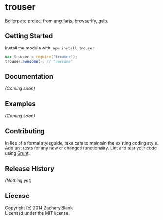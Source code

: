 # trouser

Boilerplate project from angularjs, browserify, gulp.

## Getting Started
Install the module with: `npm install trouser`

```javascript
var trouser = require('trouser');
trouser.awesome(); // "awesome"
```

## Documentation
_(Coming soon)_

## Examples
_(Coming soon)_

## Contributing
In lieu of a formal styleguide, take care to maintain the existing coding style. Add unit tests for any new or changed functionality. Lint and test your code using [Grunt](http://gruntjs.com/).

## Release History
_(Nothing yet)_

## License
Copyright (c) 2014 Zachary Blank  
Licensed under the MIT license.
